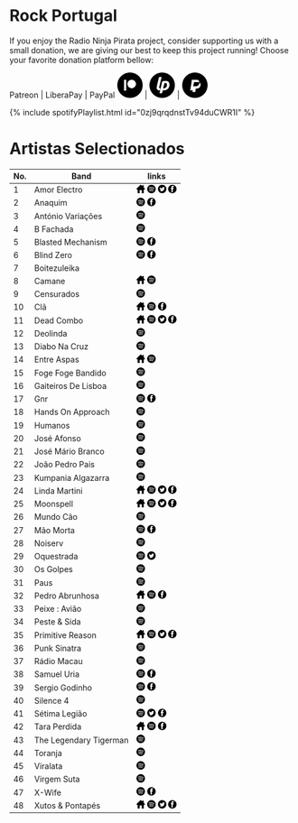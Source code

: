 # Rock Portugal

If you enjoy the Radio Ninja Pirata project, consider supporting us with a small donation, we are giving our best to keep this project running! Choose your favorite donation platform bellow:

 Patreon | LiberaPay | PayPal
<a href="https://www.patreon.com/radioninjapirata" target="_blank"><img src="assets/patreon_black_logo_500x500.png" alt="patreon" height="45" width="45" /></a> | <a href="https://liberapay.com/RadioNinjaPirata/donate" target="_blank"><img src="assets/liberapay_logo_500x500.png" alt="liberapay" height="45" width="45" /></a> | <a href="https://www.paypal.com/cgi-bin/webscr?cmd=_s-xclick&hosted_button_id=TWGZ3KKDLEDUE&source=url" target="_blank"><img src="assets/paypal_black_logo_500x500.png" alt="paypal" height="45" width="45" /></a>

{% include spotifyPlaylist.html id="0zj9qrqdnstTv94duCWR1I" %}

# Artistas Selectionados

No. | Band | links
--- | ---- | -----
1 | Amor Electro | <a href="http://www.amorelectro.pt/" target="_blank"><img src="assets/others_home_button.png" alt="home" height="15" width="15" /></a> <a href="https://open.spotify.com/artist/0N4dP9aN5gm8AOo1qri3RB?si=htMC3Vo2TZGAktjHp_qNhw" target="_blank"><img src="assets/spotify_button.png" alt="spotify" height="15" width="15" /></a> <a href="https://twitter.com/AmorElectro" target="_blank"><img src="assets/twitter_button.png" alt="twitter" height="15" width="15" /></a> <a href="https://www.facebook.com/AmorElectroPT" target="_blank"><img src="assets/facebook_button.png" alt="facebook" height="15" width="15" /></a> 
2 | Anaquim |  <a href="https://open.spotify.com/artist/5DuJHGgiWHHNzPP6qYidUz?si=JihWgzBxRaq7jhn02W9BAg" target="_blank"><img src="assets/spotify_button.png" alt="spotify" height="15" width="15" /></a>  <a href="https://www.facebook.com/anaquimbanda" target="_blank"><img src="assets/facebook_button.png" alt="facebook" height="15" width="15" /></a> 
3 | António Variações |  <a href="https://open.spotify.com/artist/5fgtcrHICBqlrkHtSWWu0F?si=cNshLPBiSOOsbesHcD9FLA" target="_blank"><img src="assets/spotify_button.png" alt="spotify" height="15" width="15" /></a>   
4 | B Fachada |  <a href="https://open.spotify.com/artist/3ef5jXgCHWvT6TvUrTjnJ8?si=BS4z0Bv-TlCuTXxnSY8caA" target="_blank"><img src="assets/spotify_button.png" alt="spotify" height="15" width="15" /></a>   
5 | Blasted Mechanism |  <a href="https://open.spotify.com/artist/5r8hAKgEA92Sk4F9rVEkd0?si=hSALfPATQ424uOFRUdiLDg" target="_blank"><img src="assets/spotify_button.png" alt="spotify" height="15" width="15" /></a>  <a href="https://www.facebook.com/BlastedMechanism" target="_blank"><img src="assets/facebook_button.png" alt="facebook" height="15" width="15" /></a> 
6 | Blind Zero |  <a href="https://open.spotify.com/artist/2X7Pvn9IGRIZNLQxQvCnm4?si=G39AAZc-RuuUbJJuMTBBfA" target="_blank"><img src="assets/spotify_button.png" alt="spotify" height="15" width="15" /></a>  <a href="https://www.facebook.com/non" target="_blank"><img src="assets/facebook_button.png" alt="facebook" height="15" width="15" /></a> 
7 | Boitezuleika |     
8 | Camane | <a href="http://www.camane.com/engine.php?cat=1" target="_blank"><img src="assets/others_home_button.png" alt="home" height="15" width="15" /></a> <a href="https://open.spotify.com/artist/3MLPFTe4BrpEV2eOVG0gLK?si=4suenW81RrOZVLBaLr8uRA" target="_blank"><img src="assets/spotify_button.png" alt="spotify" height="15" width="15" /></a>   
9 | Censurados |  <a href="https://open.spotify.com/artist/3rk9oGBNuxxFQy2Z0QVLLJ?si=xk6dhjkBSb2Jv76I6uCMGQ" target="_blank"><img src="assets/spotify_button.png" alt="spotify" height="15" width="15" /></a>   
10 | Clã | <a href="http://www.cla.pt/" target="_blank"><img src="assets/others_home_button.png" alt="home" height="15" width="15" /></a> <a href="https://open.spotify.com/artist/2M7evSAcPbQm7nyFc66zQ5?si=v9-07eXpSuqS6gbIMHlhMA" target="_blank"><img src="assets/spotify_button.png" alt="spotify" height="15" width="15" /></a>  <a href="https://www.facebook.com/musica.CLA" target="_blank"><img src="assets/facebook_button.png" alt="facebook" height="15" width="15" /></a> 
11 | Dead Combo | <a href="https://deadcombo.net/" target="_blank"><img src="assets/others_home_button.png" alt="home" height="15" width="15" /></a> <a href="https://open.spotify.com/artist/4DbBi3EWMhdHMnX8WqRIev?si=Y-10ohYRSv2KzOXCW92JRA" target="_blank"><img src="assets/spotify_button.png" alt="spotify" height="15" width="15" /></a> <a href="https://twitter.com/deadcombo" target="_blank"><img src="assets/twitter_button.png" alt="twitter" height="15" width="15" /></a> <a href="https://www.facebook.com/deadcombo" target="_blank"><img src="assets/facebook_button.png" alt="facebook" height="15" width="15" /></a> 
12 | Deolinda |  <a href="https://open.spotify.com/artist/2Nk8huXRi4bnq1MFS7QfHo?si=SgbDY7TmRzubl-vwIVgzvw" target="_blank"><img src="assets/spotify_button.png" alt="spotify" height="15" width="15" /></a>   
13 | Diabo Na Cruz |  <a href="https://open.spotify.com/artist/1904zsEXzR7s5xor9C0AA4?si=5j-VROWaTMenJ-PuX1cu4g" target="_blank"><img src="assets/spotify_button.png" alt="spotify" height="15" width="15" /></a>   
14 | Entre Aspas | <a href="https://pt.wikipedia.org/wiki/Entre_Aspas" target="_blank"><img src="assets/others_home_button.png" alt="home" height="15" width="15" /></a> <a href="https://open.spotify.com/artist/40mBotgQwVacW7QT0UhDBD?si=hNFI1n23QwiaOy2ZQeGDKw" target="_blank"><img src="assets/spotify_button.png" alt="spotify" height="15" width="15" /></a>   
15 | Foge Foge Bandido |  <a href="https://open.spotify.com/artist/1DnYTlen67TSdcqaewTtDp?si=FX0kp0BDS-yI6DEzWtz9gw" target="_blank"><img src="assets/spotify_button.png" alt="spotify" height="15" width="15" /></a>   
16 | Gaiteiros De Lisboa |  <a href="https://open.spotify.com/artist/00688CN1p1VJjBijllXw8y?si=-rK8NVgVQp2H5vVJ3nXdwA" target="_blank"><img src="assets/spotify_button.png" alt="spotify" height="15" width="15" /></a>   
17 | Gnr |  <a href="https://open.spotify.com/artist/6zo2w5Asb1DMFZErdRDrrK?si=d4gMvQuoTKiKYQFAsenaxg" target="_blank"><img src="assets/spotify_button.png" alt="spotify" height="15" width="15" /></a>  <a href="https://www.facebook.com/osgnr" target="_blank"><img src="assets/facebook_button.png" alt="facebook" height="15" width="15" /></a> 
18 | Hands On Approach |  <a href="https://open.spotify.com/artist/3lzCoWMJoFdb5Txbd1nREi?si=WNJRqluyR0C-vqOQ5T6oaA" target="_blank"><img src="assets/spotify_button.png" alt="spotify" height="15" width="15" /></a>   
19 | Humanos |  <a href="https://open.spotify.com/artist/2eewU6m9iF2CrwvXbqbnT9?si=KHP9uOQYTom5S1lIYhDwEg" target="_blank"><img src="assets/spotify_button.png" alt="spotify" height="15" width="15" /></a>   
20 | José Afonso |  <a href="https://open.spotify.com/artist/7pPSDxHXT3VGLhn9XArHzB?si=fyik72IPTGGbSbHavVG7aA" target="_blank"><img src="assets/spotify_button.png" alt="spotify" height="15" width="15" /></a>   
21 | José Mário Branco |  <a href="https://open.spotify.com/artist/4lLLi3ao0ug3Rg9e4EAuXU?si=pH4nKdkWRXaCOF4w6RnDSg" target="_blank"><img src="assets/spotify_button.png" alt="spotify" height="15" width="15" /></a>   
22 | João Pedro Pais |  <a href="https://open.spotify.com/artist/3Pjj7heoGNSFE6S3kPQsex?si=XOSlVf9HSZCG6dpuHnJvxA" target="_blank"><img src="assets/spotify_button.png" alt="spotify" height="15" width="15" /></a>   
23 | Kumpania Algazarra |  <a href="https://open.spotify.com/artist/1xGf7srdjaLe4ljYXlYUrt?si=jqp19GzkSH-qqtfmI8TIxw" target="_blank"><img src="assets/spotify_button.png" alt="spotify" height="15" width="15" /></a>   
24 | Linda Martini | <a href="http://www.lindamartini.net/" target="_blank"><img src="assets/others_home_button.png" alt="home" height="15" width="15" /></a> <a href="https://open.spotify.com/artist/4Pv6qAkea25i2DlW1quQ8t?si=LXOVwxjbSNqy_8IawD5yHg" target="_blank"><img src="assets/spotify_button.png" alt="spotify" height="15" width="15" /></a> <a href="https://twitter.com/lindamartinilx" target="_blank"><img src="assets/twitter_button.png" alt="twitter" height="15" width="15" /></a> <a href="https://www.facebook.com/lindamartinirock" target="_blank"><img src="assets/facebook_button.png" alt="facebook" height="15" width="15" /></a> 
25 | Moonspell | <a href="https://www.moonspell.com/" target="_blank"><img src="assets/others_home_button.png" alt="home" height="15" width="15" /></a> <a href="https://open.spotify.com/artist/17bYSQ9ZRnreVnJjE5X2x6?si=I4lyBY8pTNOPu3RottUdrw" target="_blank"><img src="assets/spotify_button.png" alt="spotify" height="15" width="15" /></a> <a href="https://twitter.com/moonspell" target="_blank"><img src="assets/twitter_button.png" alt="twitter" height="15" width="15" /></a> <a href="https://www.facebook.com/moonspellband" target="_blank"><img src="assets/facebook_button.png" alt="facebook" height="15" width="15" /></a> 
26 | Mundo Cão |  <a href="https://open.spotify.com/artist/7h1L7jG0nQLrQI11vMkcEk?si=3G-oxn3pTUe5xk30_Jc7aA" target="_blank"><img src="assets/spotify_button.png" alt="spotify" height="15" width="15" /></a>   
27 | Mão Morta |  <a href="https://open.spotify.com/artist/65q3jOsehtX9q8E5m9FRpQ?si=-adUgq7jTw2MxNg7jpXK5w" target="_blank"><img src="assets/spotify_button.png" alt="spotify" height="15" width="15" /></a>  <a href="https://www.facebook.com/maomorta" target="_blank"><img src="assets/facebook_button.png" alt="facebook" height="15" width="15" /></a> 
28 | Noiserv |  <a href="https://open.spotify.com/artist/2DLUyAtFcP1bEOd8l6ZMys?si=bsGzbhsOTEaoTskQ1dxB3Q" target="_blank"><img src="assets/spotify_button.png" alt="spotify" height="15" width="15" /></a>   
29 | Oquestrada |  <a href="https://open.spotify.com/artist/2nkC6feEx6dZ4SzATcCmf1?si=KTeUiqtzR5yPGGCu3UQ5KA" target="_blank"><img src="assets/spotify_button.png" alt="spotify" height="15" width="15" /></a> <a href="https://twitter.com/noe" target="_blank"><img src="assets/twitter_button.png" alt="twitter" height="15" width="15" /></a>  
30 | Os Golpes |  <a href="https://open.spotify.com/artist/3YfA191POAjYXtjjG625Mz?si=9iR2NSU2QHuwndZg4LPLbw" target="_blank"><img src="assets/spotify_button.png" alt="spotify" height="15" width="15" /></a>   
31 | Paus |  <a href="https://open.spotify.com/artist/4N4Ba1nGCKlwYQpDqxDYHh?si=PY7kYHm0RniQ0j_9DsWeVA" target="_blank"><img src="assets/spotify_button.png" alt="spotify" height="15" width="15" /></a>   
32 | Pedro Abrunhosa | <a href="http://www.abrunhosa.com/pt/" target="_blank"><img src="assets/others_home_button.png" alt="home" height="15" width="15" /></a> <a href="https://open.spotify.com/artist/4wkGlEHElrIAnV8tBWDdAR?si=hnd_37HWSzOtN9frL8wwnw" target="_blank"><img src="assets/spotify_button.png" alt="spotify" height="15" width="15" /></a>  <a href="https://www.facebook.com/PedroAbrunhosaFanClub" target="_blank"><img src="assets/facebook_button.png" alt="facebook" height="15" width="15" /></a> 
33 | Peixe : Avião |  <a href="https://open.spotify.com/artist/0qKzM7bPx9suDXr6e70bPR?si=5P3CX7uBTZO0ynlrF03ZIw" target="_blank"><img src="assets/spotify_button.png" alt="spotify" height="15" width="15" /></a>   
34 | Peste & Sida |  <a href="https://open.spotify.com/artist/476lFzP201oXwfBQAa4Hs7?si=DU9Thr3CRASO67WKX39D1w" target="_blank"><img src="assets/spotify_button.png" alt="spotify" height="15" width="15" /></a>   
35 | Primitive Reason | <a href="http://primitivereason.net/here/" target="_blank"><img src="assets/others_home_button.png" alt="home" height="15" width="15" /></a> <a href="https://open.spotify.com/artist/0PoLTqf8fWlgoMQK1ep7Lr?si=lQXYM0KbRNKrFhne8DaQPA" target="_blank"><img src="assets/spotify_button.png" alt="spotify" height="15" width="15" /></a> <a href="https://twitter.com/primitivereason" target="_blank"><img src="assets/twitter_button.png" alt="twitter" height="15" width="15" /></a> <a href="https://www.facebook.com/primitivereason" target="_blank"><img src="assets/facebook_button.png" alt="facebook" height="15" width="15" /></a> 
36 | Punk Sinatra |  <a href="https://open.spotify.com/artist/0JqjLAQkvGrXUiaTJ6vrVN?si=9Bn05UZPTHONyL7rje_S5A" target="_blank"><img src="assets/spotify_button.png" alt="spotify" height="15" width="15" /></a>   
37 | Rádio Macau |  <a href="https://open.spotify.com/artist/5QhwQ7uDkf7l0WGis7CRNq?si=saTVXiNFTC2Jl_oLtnjsNA" target="_blank"><img src="assets/spotify_button.png" alt="spotify" height="15" width="15" /></a>   
38 | Samuel Uria |  <a href="https://open.spotify.com/artist/5RRpftRxDNxlmo5lSn5UCg?si=-uKX2C2HTqGhlakuvLuzcA" target="_blank"><img src="assets/spotify_button.png" alt="spotify" height="15" width="15" /></a>  <a href="https://www.facebook.com/samu3luria" target="_blank"><img src="assets/facebook_button.png" alt="facebook" height="15" width="15" /></a> 
39 | Sergio Godinho |  <a href="https://open.spotify.com/artist/2q9ET2kJQY4J3bGaIWt6Uz?si=0MV87PSNRB6kB6FoqqgtUA" target="_blank"><img src="assets/spotify_button.png" alt="spotify" height="15" width="15" /></a>  <a href="https://www.facebook.com/Sergio.Godinho.Oficial" target="_blank"><img src="assets/facebook_button.png" alt="facebook" height="15" width="15" /></a> 
40 | Silence 4 |  <a href="https://open.spotify.com/artist/0e9RLmSxqXyKSokDJ9Nh96?si=MddOCP9WQDiux9BcBFV4pw" target="_blank"><img src="assets/spotify_button.png" alt="spotify" height="15" width="15" /></a>   
41 | Sétima Legião |  <a href="https://open.spotify.com/artist/13DulgdvfJaeXyxAqGzfb4?si=vXFzUSV1QV2H7s744lzFvA" target="_blank"><img src="assets/spotify_button.png" alt="spotify" height="15" width="15" /></a> <a href="https://twitter.com/SetimaLegiao" target="_blank"><img src="assets/twitter_button.png" alt="twitter" height="15" width="15" /></a> <a href="https://www.facebook.com/SetimaLegiao" target="_blank"><img src="assets/facebook_button.png" alt="facebook" height="15" width="15" /></a> 
42 | Tara Perdida | <a href="https://taraperdida.pt/" target="_blank"><img src="assets/others_home_button.png" alt="home" height="15" width="15" /></a> <a href="https://open.spotify.com/artist/2JDzHpbTcm5cu8Ne2SDYo4?si=ye4tNz8ESL2rx2P1SQpmpg" target="_blank"><img src="assets/spotify_button.png" alt="spotify" height="15" width="15" /></a>  <a href="https://www.facebook.com/taraperdida" target="_blank"><img src="assets/facebook_button.png" alt="facebook" height="15" width="15" /></a> 
43 | The Legendary Tigerman |  <a href="https://open.spotify.com/artist/5SBxPdsbk4oY1Ue8ojNpTg?si=0VFhfhzOQHen4CfVvfvvxA" target="_blank"><img src="assets/spotify_button.png" alt="spotify" height="15" width="15" /></a>   
44 | Toranja |  <a href="https://open.spotify.com/artist/4XxYfvbUN7S4JBsmsBH9EC?si=LwpVFEtwQ_iLzLlaDfi9ag" target="_blank"><img src="assets/spotify_button.png" alt="spotify" height="15" width="15" /></a>   
45 | Viralata |  <a href="https://open.spotify.com/artist/6Pzla4450opFri3yHXrKIT?si=BIM1dy4ZSf6hH2LuvLbVNQ" target="_blank"><img src="assets/spotify_button.png" alt="spotify" height="15" width="15" /></a>   
46 | Virgem Suta |  <a href="https://open.spotify.com/artist/75kEM6sw8FhizUFcg8rKZs?si=jHwYUO-RSbafSHzdp2ew1Q" target="_blank"><img src="assets/spotify_button.png" alt="spotify" height="15" width="15" /></a>   
47 | X-Wife |  <a href="https://open.spotify.com/artist/55HgFTw7NiXSqGbqRC8upo?si=fbi3Kf9RQHOYA63NVcqYmg" target="_blank"><img src="assets/spotify_button.png" alt="spotify" height="15" width="15" /></a>  <a href="https://www.facebook.com/xwiferocks" target="_blank"><img src="assets/facebook_button.png" alt="facebook" height="15" width="15" /></a> 
48 | Xutos & Pontapés | <a href="http://xutos.pt/" target="_blank"><img src="assets/others_home_button.png" alt="home" height="15" width="15" /></a> <a href="https://open.spotify.com/artist/1lQnDEcvFAWaUjbyZiHKih?si=FVWPzSVbTE2FJcH_MkJa_A" target="_blank"><img src="assets/spotify_button.png" alt="spotify" height="15" width="15" /></a> <a href="https://twitter.com/xutosepontapes" target="_blank"><img src="assets/twitter_button.png" alt="twitter" height="15" width="15" /></a> <a href="https://www.facebook.com/XutosePontapes" target="_blank"><img src="assets/facebook_button.png" alt="facebook" height="15" width="15" /></a> 

